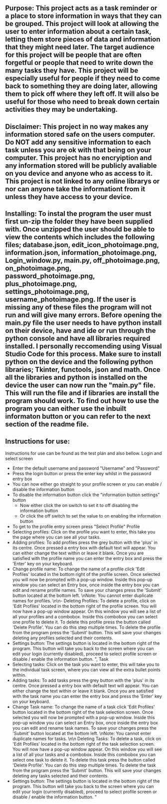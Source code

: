 ## Purpose: This project acts as a task reminder or a place to store information in ways that they can be grouped. This project will look at allowing the user to enter information about a certain task, letting them store pieces of data and information that they might need later. The target audience for this project will be people that are often forgetful or people that need to write down the many tasks they have. This project will be especially useful for people if they need to come back to something they are doing later, allowing them to pick off where they left off. It will also be useful for those who need to break down certain activities they may be undertaking. 

## Disclaimer: This project in no way makes any information stored safe on the users computer. Do NOT add any sensitive information to each task unless you are ok with that being on your computer. This project has no encryiption and any information stored will be publicly avaliable on you device and anyone who as access to it. This project is not linked to any online librarys or nor can anyone take the informationt from it unless they have access to your device. 

## Installing: To instal the program the user must first un-zip the folder they have been supplied with. Once unzipped the user should be able to view the contents which includes the following files; database.json, edit_icon_photoimage.png, information.json, information_photoimage.png, Login_window.py, main.py, off_photoimage.png, on_photoimage.png, password_photoimage.png, plus_photoimage.png, settings_photoimage.png, username_photoimage.png. If the user is missing any of these files the program will not run and will give many errors. Before opening the main.py file the user needs to have python install on their device, have and ide or run through the python console and have all libraries required installed. I personally reccomending using Visual Studio Code for this process. Make sure to install python on the device and the following python libraries; **Tkinter, functools, json and math**. Once all the libraries and python is installed on the device the user can now run the "main.py" file. This will run the file and if libraries are install the program should work. To find out how to use the program you can either use the inbuilt informaton button or you can refer to the next section of the readme file.

## Instructions for use: 
Instructions for use can be found as the test plan and also bellow. 
Login and select screen
- Enter the default username and password "Username" and "Password"
- Press the login button or press the enter key whilst in the password entry box
- You can now either go straight to your profile screen or you can enable / disable the information button
- To disable the information button click the "information button settings" button
    - Now either click the on switch to set it to off disabling the information button
    - Or click the off switch to set the value to on enabling the information button
- To get to the profile entry screen press "Select Profile"
Profile
- Selecting profiles: Click on the profile you want to enter, this take you the page where you can see all your tasks.
- Adding profiles: To add profiles press the grey button with the 'plus' in its centre. Once pressed a entry box with default text will appear. You can either change the text within or leave it blank. Once you are satisfied with the profile name you can enter the entry box and press the 'Enter' key on your keyboard.
- Change profile name: To change the name of a profile click 'Edit Profiles' located in the bottom right of the profile screen. Once selected you will now be prompted with a pop-up window. Inside this pop-up window you can select an Entry box, once inside the entry box you can edit and rename profile names. To save your changes press the 'Submit' button located at the bottom left. \nNote: You cannot enter duplicate names for profiles. \n\n- Deleting Profiles: To delete a profile, click on 'Edit Profiles' located in the bottom right of the profile screen. You will now have a pop-up window appear. On this window you will see a list of all your profiles and a combobox. Inside this combobox you can select one profile to delete it. To delete this profile press the button called 'Delete Profile'. You can do this step multiple times. To delete the profile from the program press the 'Submit' button. This will save your changes deleting any profiles selected and their contents. 
- Settings button: The settings button is located in the bottom right of the program. This button will take you back to the screen where you can edit your login (currently disabled), proceed to select profile screen or disable / enable the information button. ",
Task
- Selecting tasks: Click on the task you want to enter, this will take you to the individual task screen, where you can view all the extra bullet points within.
- Adding tasks: To add tasks press the grey button with the 'plus' in its centre. Once pressed a entry box with default text will appear. You can either change the text within or leave it blank. Once you are satisfied with the task name you can enter the entry box and press the 'Enter' key on your keyboard.
- Change Task name: To change the name of a task click 'Edit Profiles' button located in the bottom right of the task selection screen. Once selected you will now be prompted with a pop-up window. Inside this pop-up window you can select an Entry box, once inside the entry box you can edit and rename task names. To save your changes press the 'Submit' button located at the bottom left. \nNote: You cannot enter duplicate names for tasks. \n\n Deleting Tasks: To delete a task, click on 'Edit Profiles' located in the bottom right of the task selection screen. You will now have a pop-up window appear. On this window you will see a list of all your tasks and a combobox. Inside this combobox you can select one task to delete it. To delete this task press the button called 'Delete Profile'. You can do this step multiple times. To delete the task from the program press the 'Submit' button. This will save your changes deleting any tasks selected and their contents.
- Settings button: The settings button is located in the bottom right of the program. This button will take you back to the screen where you can edit your login (currently disabled), proceed to select profile screen or disable / enable the information button. "
